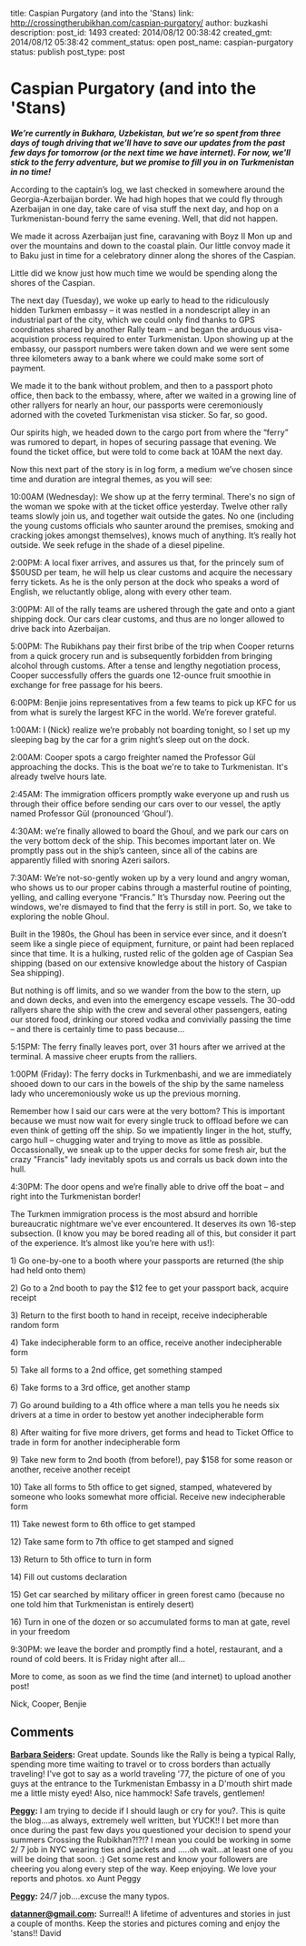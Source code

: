 title: Caspian Purgatory (and into the 'Stans)
link: http://crossingtherubikhan.com/caspian-purgatory/
author: buzkashi
description: 
post_id: 1493
created: 2014/08/12 00:38:42
created_gmt: 2014/08/12 05:38:42
comment_status: open
post_name: caspian-purgatory
status: publish
post_type: post

# Caspian Purgatory (and into the 'Stans)

<p><em><strong>We’re currently in Bukhara, Uzbekistan, but we’re so spent from three days of tough driving that we’ll have to save our updates from the past few days for tomorrow (or the next time we have internet). For now, we'll stick to the ferry adventure, but we promise to fill you in on Turkmenistan in no time!</strong></em></p>
<p>According to the captain’s log, we last checked in somewhere around the Georgia-Azerbaijan border. We had high hopes that we could fly through Azerbaijan in one day, take care of visa stuff the next day, and hop on a Turkmenistan-bound ferry the same evening. Well, that did not happen.</p>
<p>We made it across Azerbaijan just fine, caravaning with Boyz II Mon up and over the mountains and down to the coastal plain. Our little convoy made it to Baku just in time for a celebratory dinner along the shores of the Caspian. </p>
<p>Little did we know just how much time we would be spending along the shores of the Caspian.</p>
<p>The next day (Tuesday), we woke up early to head to the ridiculously hidden Turkmen embassy – it was nestled in a nondescript alley in an industrial part of the city, which we could only find thanks to GPS coordinates shared by another Rally team – and began the arduous visa-acquistion process required to enter Turkmenistan. Upon showing up at the embassy, our passport numbers were taken down and we were sent some three kilometers away to a bank where we could make some sort of payment. </p>
<p>We made it to the bank without problem, and then to a passport photo office, then back to the embassy, where, after we waited in a growing line of other rallyers for nearly an hour, our passports were ceremoniously adorned with the coveted Turkmenistan visa sticker. So far, so good.</p>
<p>Our spirits high, we headed down to the cargo port from where the “ferry” was rumored to depart, in hopes of securing passage that evening. We found the ticket office, but were told to come back at 10AM the next day.</p>
<p>Now this next part of the story is in log form, a medium we’ve chosen since time and duration are integral themes, as you will see:</p>
<p>10:00AM (Wednesday): We show up at the ferry terminal. There's no sign of the woman we spoke with at the ticket office yesterday. Twelve other rally teams slowly join us, and together wait outside the gates. No one (including the young customs officials who saunter around the premises, smoking and cracking jokes amongst themselves), knows much of anything. It’s really hot outside. We seek refuge in the shade of a diesel pipeline.</p>
<p>2:00PM: A local fixer arrives, and assures us that, for the princely sum of $50USD per team, he will help us clear customs and acquire the necessary ferry tickets. As he is the only person at the dock who speaks a word of English, we reluctantly oblige, along with every other team.</p>
<p>3:00PM: All of the rally teams are ushered through the gate and onto a giant shipping dock. Our cars clear customs, and thus are no longer allowed to drive back into Azerbaijan.</p>
<p>5:00PM: The Rubikhans pay their first bribe of the trip when Cooper returns from a quick grocery run and is subsequently forbidden from bringing alcohol through customs. After a tense and lengthy negotiation process, Cooper successfully offers the guards one 12-ounce fruit smoothie in exchange for free passage for his beers.</p>
<p>6:00PM: Benjie joins representatives from a few teams to pick up KFC for us from what is surely the largest KFC in the world. We’re forever grateful.</p>
<p>1:00AM: I (Nick) realize we’re probably not boarding tonight, so I set up my sleeping bag by the car for a grim night’s sleep out on the dock.</p>
<p>2:00AM: Cooper spots a cargo freighter named the Professor Gül approaching the docks. This is the boat we're to take to Turkmenistan. It's already twelve hours late.</p>
<p>2:45AM: The immigration officers promptly wake everyone up and rush us through their office before sending our cars over to our vessel, the aptly named Professor Gül (pronounced ‘Ghoul’).</p>
<p>4:30AM: we’re finally allowed to board the Ghoul, and we park our cars on the very bottom deck of the ship. This becomes important later on. We promptly pass out in the ship’s canteen, since all of the cabins are apparently filled with snoring Azeri sailors.</p>
<p>7:30AM: We’re not-so-gently woken up by a very lound and angry woman, who shows us to our proper cabins through a masterful routine of pointing, yelling, and calling everyone “Francis.” It’s Thursday now. Peering out the windows, we're dismayed to find that the ferry is still in port. So, we take to exploring the noble Ghoul.</p>
<p>Built in the 1980s, the Ghoul has been in service ever since, and it doesn’t seem like a single piece of equipment, furniture, or paint had been replaced since that time. It is a hulking, rusted relic of the golden age of Caspian Sea shipping (based on our extensive knowledge about the history of Caspian Sea shipping).</p>
<p>But nothing is off limits, and so we wander from the bow to the stern, up and down decks, and even into the emergency escape vessels. The 30-odd rallyers share the ship with the crew and several other passengers, eating our stored food, drinking our stored vodka and convivially passing the time – and there is certainly time to pass because…</p>
<p>5:15PM: The ferry finally leaves port, over 31 hours after we arrived at the terminal. A massive cheer erupts from the ralliers. </p>
<p>1:00PM (Friday): The ferry docks in Turkmenbashi, and we are immediately shooed down to our cars in the bowels of the ship by the same nameless lady who unceremoniously woke us up the previous morning.</p>
<p>Remember how I said our cars were at the very bottom? This is important because we must now wait for every single truck to offload before we can even think of getting off the ship. So we impatiently linger in the hot, stuffy, cargo hull – chugging water and trying to move as little as possible. Occassionally, we sneak up to the upper decks for some fresh air, but the crazy "Francis" lady inevitably spots us and corrals us back down into the hull. </p>
<p>4:30PM: The door opens and we’re finally able to drive off the boat – and right into the Turkmenistan border!</p>
<p>The Turkmen immigration process is the most absurd and horrible bureaucratic nightmare we've ever encountered. It deserves its own 16-step subsection. (I know you may be bored reading all of this, but consider it part of the experience. It’s almost like you’re here with us!):</p>
<p>1) Go one-by-one to a booth where your passports are returned (the ship had held onto them)</p>
<p>2) Go to a 2nd booth to pay the $12 fee to get your passport back, acquire receipt</p>
<p>3) Return to the first booth to hand in receipt, receive indecipherable random form</p>
<p>4) Take indecipherable form to an office, receive another indecipherable form</p>
<p>5) Take all forms to a 2nd office, get something stamped</p>
<p>6) Take forms to a 3rd office, get another stamp</p>
<p>7) Go around building to a 4th office where a man tells you he needs six drivers at a time in order to bestow yet another indecipherable form</p>
<p>8) After waiting for five more drivers, get forms and head to Ticket Office to trade in form for another indecipherable form</p>
<p>9) Take new form to 2nd booth (from before!), pay $158 for some reason or another, receive another receipt</p>
<p>10) Take all forms to 5th office to get signed, stamped, whatevered by someone who looks somewhat more official. Receive new indecipherable form</p>
<p>11) Take newest form to 6th office to get stamped</p>
<p>12) Take same form to 7th office to get stamped and signed</p>
<p>13) Return to 5th office to turn in form</p>
<p>14) Fill out customs declaration</p>
<p>15) Get car searched by military officer in green forest camo (because no one told him that Turkmenistan is entirely desert)</p>
<p>16) Turn in one of the dozen or so accumulated forms to man at gate, revel in your freedom</p>
<p>9:30PM: we leave the border and promptly find a hotel, restaurant, and a round of cold beers. It is Friday night after all...</p>
<p>More to come, as soon as we find the time (and internet) to upload another post!</p>
<p>Nick, Cooper, Benjie</p>

## Comments

**[Barbara Seiders](#2823 "2014-08-12 02:14:35"):** Great update. Sounds like the Rally is being a typical Rally, spending more time waiting to travel or to cross borders than actually traveling! I've got to say as a world traveling '77, the picture of one of you guys at the entrance to the Turkmenistan Embassy in a D'mouth shirt made me a little misty eyed! Also, nice hammock! Safe travels, gentlemen!

**[Peggy](#2888 "2014-08-12 15:12:15"):** I am trying to decide if I should laugh or cry for you?. This is quite the blog....as always, extremely well written, but YUCK!! I bet more than once during the past few days you questioned your decision to spend your summers Crossing the Rubikhan?!?!? I mean you could be working in some 2/ 7 job in NYC wearing ties and jackets and .....oh wait...at least one of you will be doing that soon. :) Get some rest and know your followers are cheering you along every step of the way. Keep enjoying. We love your reports and photos. xo Aunt Peggy

**[Peggy](#2889 "2014-08-12 15:15:17"):** 24/7 job....excuse the many typos.

**[datanner@gmail.com](#2900 "2014-08-12 17:24:22"):** Surreal!! A lifetime of adventures and stories in just a couple of months. Keep the stories and pictures coming and enjoy the 'stans!! David


